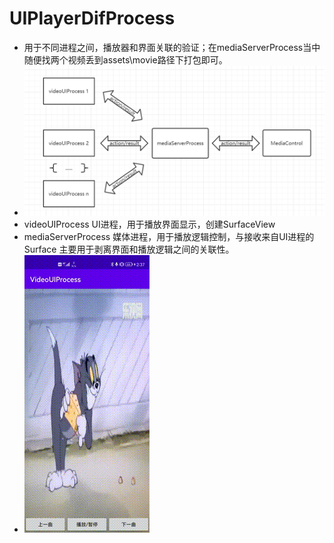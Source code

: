 # UIPlayerDifProcess
* 用于不同进程之间，播放器和界面关联的验证；在mediaServerProcess当中随便找两个视频丢到assets\movie路径下打包即可。
* ![image](https://github.com/FreestyleDDCoder/UIPlayerDifProcess/blob/master/resources/relationship.png)
* videoUIProcess
  UI进程，用于播放界面显示，创建SurfaceView
* mediaServerProcess
  媒体进程，用于播放逻辑控制，与接收来自UI进程的Surface
  主要用于剥离界面和播放逻辑之间的关联性。
* ![image](https://github.com/FreestyleDDCoder/UIPlayerDifProcess/blob/master/resources/player.gif)

